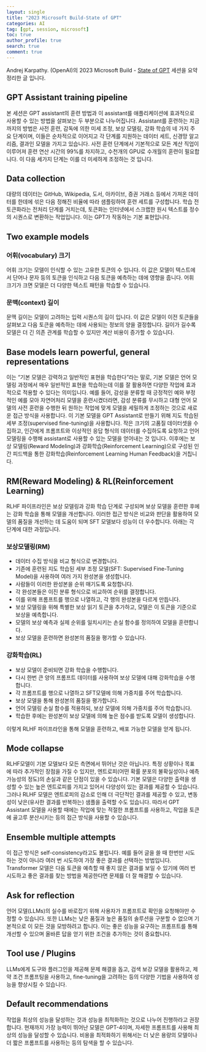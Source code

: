 ```yaml
---
layout: single
title: "2023 Microsoft Build-State of GPT"
categories: AI
tag: [gpt, session, microsoft]
toc: true
author_profile: true
search: true
comment: true
---
```


Andrej Karpathy. (OpenAI)의 2023 Microsoft Build - [State of GPT](https://build.microsoft.com/en-US/sessions/db3f4859-cd30-4445-a0cd-553c3304f8e2) 세션을 요약 정리한 글 입니다.

## GPT Assistant training pipeline
본 세션은 GPT assistant의 훈련 방법과 이 assistant를 애플리케이션에 효과적으로 사용할 수 있는 방법을 살펴보는 두 부분으로 나누어집니다. Assistant를 훈련하는 지금까지의 방법은 사전 훈련, 감독에 의한 미세 조정, 보상 모델링, 강화 학습의 네 가지 주요 단계이며, 이들은 순차적으로 이어지고 각 단계를 지원하는 데이터 세트, 신경망 알고리즘, 결과인 모델을 가지고 있습니다. 사전 훈련 단계에서 기본적으로 모든 계산 직업이 이루어져 훈련 연산 시간의 99%를 차지하고, 수천개의 GPU로 수개월의 훈련이 필요합니다. 이 다음 세가지 단계는 이를 더 미세하게 조정하는 것 입니다.

## Data collection
대량의 데이터는 GitHub, Wikipedia, 도서, 아카이브, 증권 거래소 등에서 가져온 데이터를 한데에 섞은 다음 정해진 비율에 따라 샘플링하여 훈련 세트를 구성합니다. 학습 전 토큰화라는 전처리 단계를 거치는데, 토큰화는 인터넷에서 스크랩한 원시 텍스트를 정수의 시퀀스로 변환하는 작업입니다. 이는 GPT가 작동하는 기본 표현입니다.

## Two example models

### 어휘(vocabulary) 크기
어휘 크기는 모델이 인식할 수 있는 고유한 토큰의 수 입니다. 이 값은 모델이 텍스트에서 단어나 문자 등의 토큰을 인식하고 다음 토큰을 예측하는 데에 영향을 줍니다. 어휘 크기가 크면 모델은 더 다양한 텍스트 패턴을 학습할 수 있습니다.

### 문맥(context) 길이
문맥 길이는 모델이 고려하는 입력 시퀀스의 길이 입니다. 이 값은 모델이 이전 토큰들을 살펴보고 다음 토큰을 예측하는 데에 사용되는 정보의 양을 결정합니다. 길이가 길수록 모델은 더 긴 의존 관계를 학습할 수 있지만 계산 비용이 증가할 수 있습니다.

## Base models learn powerful, general representations
이는 “기본 모델은 강력하고 일반적인 표현을 학습한다”라는 말로, 기본 모델은 언어 모델링 과정에서 매우 일반적인 표현을 학습하는데 이를 잘 활용하면 다양한 작업에 효과적으로 적용할 수 있다는 의미입니다. 예를 들어, 감성을 분류할 때 긍정적인 예와 부정적인 예를 모아 자연어처리 모델을 훈련시켰더라면, 감성 분류를 무시하고 대형 언어 모델의 사전 훈련을 수행한 뒤 원하는 작업에 맞게 모델을 세밀하게 조정하는 것으로 새로운 접근 방식을 사용합니다. 이 기본 모델을 GPT Assistant로 만들기 위해 지도 학습된 세부 조정(supervised fine-tuning)을 사용합니다. 작은 크기의 고품질 데이터셋을 수집하고, 인간에게 프롬프트와 이상적인 응답 형식의 데이터를 수집하도록 요청하고 언어 모델링을 수행해 assistant로 사용할 수 있는 모델을 얻어내는 것 입니다. 이후에는 보상 모델링(Reward Modeling)과 강화학습(Reinforcement Learning)으로 구성된 인간 피드백을 통한 강화학습(Reinforcement Learning Human Feedback)을 거칩니다.

## RM(Reward Modeling) & RL(Reinforcement Learning)
RLHF 파이프라인은 보상 모델링과 강화 학습 단계로 구성되며 보상 모델을 훈련한 후에는 강화 학습을 통해 모델을 개선합니다. 이러한 접근 방식은 비교와 판단을 활용하여 모델의 품질을 개선하는 데 도움이 되며 SFT 모델보다 성능이 더 우수합니다. 아래는 각 단계에 대한 과정입니다.

### 보상모델링(RM)
- 데이터 수집 방식을 비교 형식으로 변경합니다. 
- 기존에 훈련된 지도 학습된 세부 조정 모델(SFT: Supervised Fine-Tuning Model)을 사용하여 여러 가지 완성본을 생성합니다. 
- 사람들이 이러한 완성본을 순위 매기도록 요청합니다. 
- 각 완성본들은 이진 분류 형식으로 비교하여 순위를 결정합니다. 
- 이를 위해 프롬프트를 행으로 나열하고, 각 행의 완성본을 다르게 만듭니다. 
- 보상 모델링을 위해 특별한 보상 읽기 토큰을 추가하고, 모델은 이 토큰을 기준으로 보상을 예측합니다. 
- 모델의 보상 예측과 실제 순위를 일치시키는 손실 함수를 정의하여 모델을 훈련합니다. 
- 보상 모델을 훈련하면 완성본의 품질을 평가할 수 있습니다.

### 강화학습(RL)
- 보상 모델이 준비되면 강화 학습을 수행합니다. 
- 다시 한번 큰 양의 프롬프트 데이터를 사용하여 보상 모델에 대해 강화학습을 수행합니다. 
- 각 프롬프트를 행으로 나열하고 SFT모델에 의해 가중치를 주어 학습합니다. 
- 보상 모델을 통해 완성본의 품질을 평가합니다. 
- 언어 모델링 손실 함수를 적용하되, 보상 모델에 의해 가중치를 주어 학습합니다. 
- 학습한 후에는 완성본이 보상 모델에 의해 높은 점수를 받도록 모델이 생성합니다.

이렇게 RLHF 파이프라인을 통해 모델을 훈련하고, 배포 가능한 모델을 얻게 됩니다.

## Mode collapse
RLHF모델이 기본 모델보다 모든 측면에서 뛰어난 것은 아닙니다. 특정 상황이나 목표에 따라 추가적인 장점을 가질 수 있지만, 엔트로피(어떤 확률 분포의 불확실성이나 예측 가능성의 정도)의 손실과 같은 단점이 있을 수 있습니다. 기본 모델은 다양한 출력을 생성할 수 있는 높은 엔트로피를 가지고 있어서 다양성이 있는 결과를 제공할 수 있습니다. 그러나 RLHF 모델은 엔트로피의 감소로 인해 더 극단적인 결과를 제공할 수 있고, 변동성이 낮은(유사한 결과를 반복하는) 샘플을 출력할 수도 있습니다. 따라서 GPT Assistant 모델을 사용할 때에는 작업에 맞는 적절한 프롬프트를 사용하고, 작업을 토큰에 골고루 분산시키는 등의 접근 방식을 사용할 수 있습니다.

## Ensemble multiple attempts
이 접근 방식은 self-consistency라고도 불립니다. 예를 들어 글을 쓸 때 한번만 시도하는 것이 아니라 여러 번 시도하여 가장 좋은 결과를 선택하는 방법입니다. Transformer 모델은 다음 토큰을 예측할 때 좋지 않은 결과를 보일 수 있기에 여러 번 시도하고 좋은 결과를 찾는 방법을 제공한다면 문제를 더 잘 해결할 수 있습니다.

## Ask for reflection
언어 모델(LLMs)의 실수를 바로잡기 위해 사용자가 프롬프트로 확인을 요청해야만 수정할 수 있습니다. 또한 LLMs는 낮은 품질과 높은 품질의 솔루션을 구분할 수 없으며 기본적으로 이 모든 것을 모방하려고 합니다. 이는  좋은 성능을 요구하는 프롬프트를 통해 개선할 수 있으며 올바른 답을 얻기 위한 조건을 추가하는 것이 중요합니다.

## Tool use / Plugins
LLMs에게 도구와 플러그인을 제공해 문제 해결을 돕고, 검색 보강 모델을 활용하고, 제약 조건 프롬프팅을 사용하고, fine-tuning을 고려하는 등의 다양한 기법을 사용하여 성능을 향상시킬 수 있습니다.

## Default recommendations
작업을 최상의 성능을 달성하는 것과 성능을 최적화하는 것으로 나누어 진행하라고 권장합니다. 현재까지 가장 능력이 뛰어난 모델은 GPT-4이며, 자세한 프롬프트를 사용해 최상의 성능을 달성할 수 있습니다. 비용을 최적화하기 위해서는 더 낮은 용량의 모델이나 더 짧은 프롬프트를 사용하는 등의 탐색을 할 수 있습니다.
